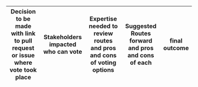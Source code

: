 | Decision to be made with link to pull request or issue where vote took place  | Stakeholders impacted who can vote | Expertise needed to review routes and pros and cons of voting options | Suggested Routes forward and pros and cons of each  | final outcome |
| ------------- | ------------- | ------------- | ------------- | ------------- |

